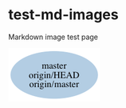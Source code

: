 test-md-images
==============

Markdown image test page

<!---
#![](https://raw2.github.com/katiekuwata/test-md-images/master/project.png)
-->
![branch view](project.png)
